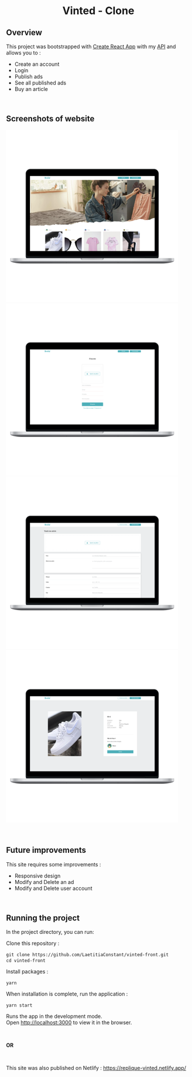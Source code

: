 <h1 align="center">Vinted - Clone</h1>

## Overview

This project was bootstrapped with [Create React App](https://github.com/facebook/create-react-app) with my [API](https://github.com/LaetitiaConstant/vinted-backend) and allows you to :

- Create an account
- Login
- Publish ads
- See all published ads
- Buy an article

&nbsp;

## Screenshots of website

<p>
  <img src="https://github.com/LaetitiaConstant/vinted-front/blob/main/src/assets/readme/HomeScreen.png" alt="home page" width="470"/>
  <img src="https://github.com/LaetitiaConstant/vinted-front/blob/main/src/assets/readme/signupScreen.png" alt="home page" width="470"/>
  <img src="https://github.com/LaetitiaConstant/vinted-front/blob/main/src/assets/readme/publishScreen.png" alt="home page" width="470"/>
  <img src="https://github.com/LaetitiaConstant/vinted-front/blob/main/src/assets/readme/offerScreen.png" alt="home page" width="470"/>
</p>


&nbsp;

## Future improvements

This site requires some improvements :

- Responsive design
- Modify and Delete an ad
- Modify and Delete user account

&nbsp;

## Running the project

In the project directory, you can run:

Clone this repository :

```
git clone https://github.com/LaetitiaConstant/vinted-front.git
cd vinted-front
```

Install packages :

```
yarn
```

When installation is complete, run the application :

```
yarn start
```

Runs the app in the development mode.\
Open [http://localhost:3000](http://localhost:3000) to view it in the browser.

&nbsp;

**OR**

&nbsp;

This site was also published on Netlify : https://replique-vinted.netlify.app/
